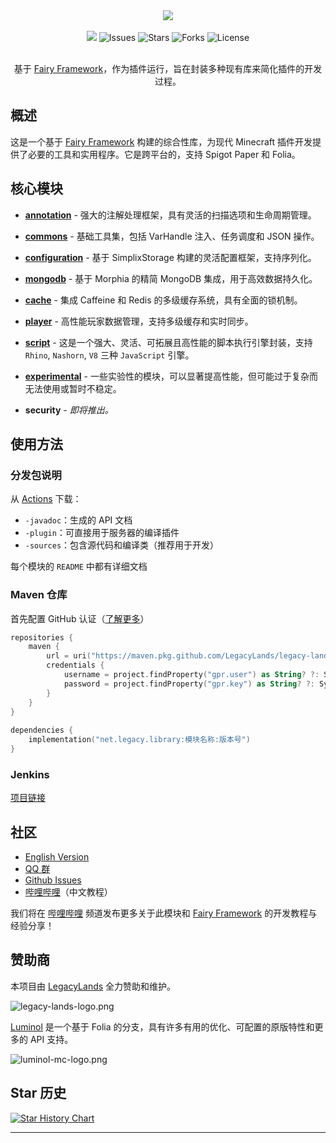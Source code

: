 <div align="center">
    <img src="./logo.png">
    <br /><br />
    <a href="https://app.codacy.com/gh/LegacyLands/legacy-lands-library/dashboard?utm_source=gh&utm_medium=referral&utm_content=&utm_campaign=Badge_grade"><img src="https://app.codacy.com/project/badge/Grade/cccd526f9bc94aaabc990dd65920cd21"/></a>
    <a><img alt="Issues" src="https://img.shields.io/github/issues/LegacyLands/legacy-lands-library"></a>
    <a><img alt="Stars" src="https://img.shields.io/github/stars/LegacyLands/legacy-lands-library"></a>
    <a><img alt="Forks" src="https://img.shields.io/github/forks/LegacyLands/legacy-lands-library"></a>
    <a><img alt="License" src="https://img.shields.io/github/license/LegacyLands/legacy-lands-library"></a>
    <br /><br />
    <p>基于 <a href="https://github.com/FairyProject/fairy" target="_blank">Fairy Framework</a>，作为插件运行，旨在封装多种现有库来简化插件的开发过程。</p>
</div>

## 概述

这是一个基于 [Fairy Framework](https://github.com/FairyProject/fairy) 构建的综合性库，为现代 Minecraft 插件开发提供了必要的工具和实用程序。它是跨平台的，支持 Spigot Paper 和 Folia。

## 核心模块

- [**annotation**](annotation/README_ZHCN.md) - 强大的注解处理框架，具有灵活的扫描选项和生命周期管理。
- [**commons**](commons/README_ZHCN.md) - 基础工具集，包括 VarHandle 注入、任务调度和 JSON 操作。
- [**configuration**](configuration/README_ZHCN.md) - 基于 SimplixStorage 构建的灵活配置框架，支持序列化。
- [**mongodb**](mongodb/README_ZHCN.md) - 基于 Morphia 的精简 MongoDB 集成，用于高效数据持久化。
- [**cache**](cache/README_ZHCN.md) - 集成 Caffeine 和 Redis 的多级缓存系统，具有全面的锁机制。
- [**player**](player/README_ZHCN.md) - 高性能玩家数据管理，支持多级缓存和实时同步。
- [**script**](script/README_ZHCN.md) - 这是一个强大、灵活、可拓展且高性能的脚本执行引擎封装，支持 `Rhino`, `Nashorn`, `V8` 三种 `JavaScript` 引擎。

- [**experimental**](experimental/README.md) - 一些实验性的模块，可以显著提高性能，但可能过于复杂而无法使用或暂时不稳定。


- **security** - *即将推出。*

## 使用方法

### 分发包说明

从 [Actions](https://github.com/LegacyLands/legacy-lands-library/actions) 下载：
- `-javadoc`：生成的 API 文档
- `-plugin`：可直接用于服务器的编译插件
- `-sources`：包含源代码和编译类（推荐用于开发）

每个模块的 `README` 中都有详细文档

### Maven 仓库

首先配置 GitHub 认证（[了解更多](https://docs.github.com/en/authentication/keeping-your-account-and-data-secure/managing-your-personal-access-tokens)）

```kotlin
repositories {
    maven {
        url = uri("https://maven.pkg.github.com/LegacyLands/legacy-lands-library")
        credentials {
            username = project.findProperty("gpr.user") as String? ?: System.getenv("USERNAME")
            password = project.findProperty("gpr.key") as String? ?: System.getenv("TOKEN")
        }
    }
}
        
dependencies {
    implementation("net.legacy.library:模块名称:版本号")
}
```

### Jenkins

[项目链接](http://129.226.219.222:8080/job/legacy-lands-library/)

## 社区

- [English Version](README.md)
- [QQ 群](http://qq.legacylands.cn)
- [Github Issues](https://github.com/LegacyLands/legacy-lands-library/issues)
- [哔哩哔哩](https://space.bilibili.com/1253128469)（中文教程）

我们将在 [哔哩哔哩](https://space.bilibili.com/1253128469) 频道发布更多关于此模块和 [Fairy Framework](https://github.com/FairyProject/fairy) 的开发教程与经验分享！

## 赞助商

本项目由 [LegacyLands](https://github.com/LegacyLands) 全力赞助和维护。

![legacy-lands-logo.png](./legacy-lands-logo.png)

[Luminol](https://github.com/LuminolMC/Luminol) 是一个基于 Folia 的分支，具有许多有用的优化、可配置的原版特性和更多的 API 支持。

![luminol-mc-logo.png](./luminol-mc-logo.png)

## Star 历史

[![Star History Chart](https://api.star-history.com/svg?repos=LegacyLands/legacy-lands-library&type=Date)](https://star-history.com/#LegacyLands/legacy-lands-library&Date)

---
